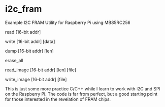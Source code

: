 # i2c_fram
Example I2C FRAM Utility for Raspberry Pi using MB85RC256

read [16-bit addr]

write [16-bit addr] [data]

dump [16-bit addr] [len]

erase_all

read_image [16-bit addr] [len] [file]

write_image [16-bit addr] [file]

This is just some more practice C/C++ while I learn to work with I2C and SPI on the Raspberry Pi. The code is far from perfect, but a good starting point for those interested in the revelation of FRAM chips.
